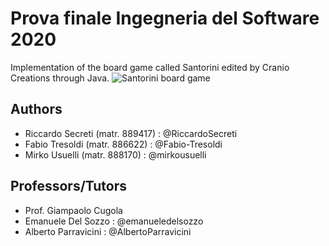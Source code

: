 # Prova finale Ingegneria del Software 2020
Implementation of the board game called Santorini edited by Cranio Creations through Java.
![Santorini board game](https://www.playbazar.it/11316-large/santorini.jpg)

## Authors
- Riccardo Secreti (matr. 889417)   :   @RiccardoSecreti
- Fabio Tresoldi (matr. 886622)     :   @Fabio-Tresoldi
- Mirko Usuelli (matr. 888170)      :   @mirkousuelli

## Professors/Tutors
- Prof. Giampaolo Cugola
- Emanuele Del Sozzo        :     @emanueledelsozzo
- Alberto Parravicini       :     @AlbertoParravicini
